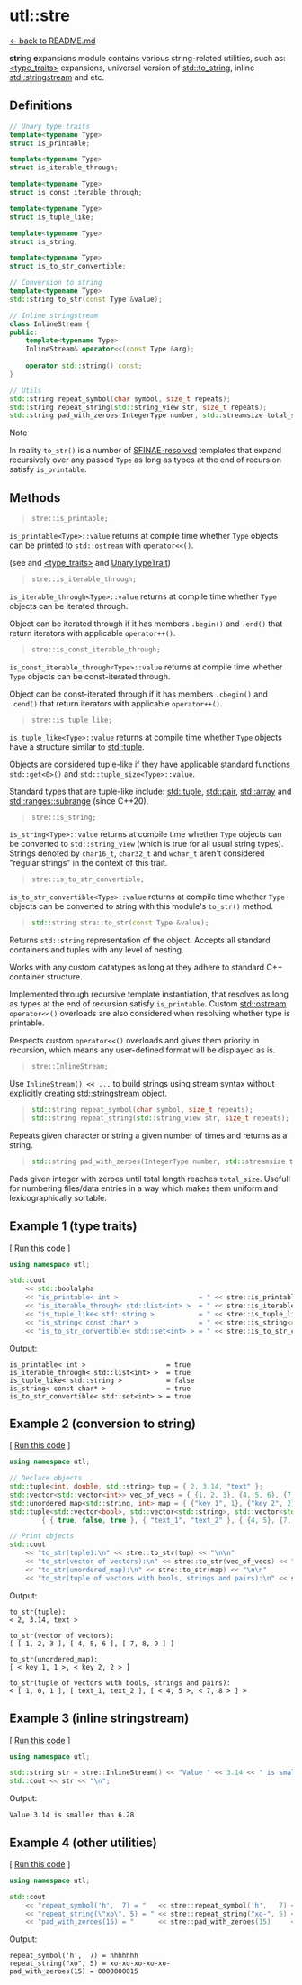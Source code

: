 # utl::stre

[<- back to README.md](https://github.com/DmitriBogdanov/prototyping_utils/tree/master)

**str**ing **e**xpansions module contains various string-related utilities, such as: [&lt;type_traits&gt;](https://en.cppreference.com/w/cpp/header/type_traits) expansions, universal version of [std::to_string](https://en.cppreference.com/w/cpp/string/basic_string/to_string), inline [std::stringstream](https://en.cppreference.com/w/cpp/io/basic_stringstream) and etc.

## Definitions

```cpp
// Unary type traits
template<typename Type>
struct is_printable;

template<typename Type>
struct is_iterable_through;

template<typename Type>
struct is_const_iterable_through;

template<typename Type>
struct is_tuple_like;

template<typename Type>
struct is_string;

template<typename Type>
struct is_to_str_convertible;

// Conversion to string
template<typename Type>
std::string to_str(const Type &value);

// Inline stringstream
class InlineStream {
public:
	template<typename Type>
	InlineStream& operator<<(const Type &arg);
	
	operator std::string() const;
}

// Utils
std::string repeat_symbol(char symbol, size_t repeats);
std::string repeat_string(std::string_view str, size_t repeats);
std::string pad_with_zeroes(IntegerType number, std::streamsize total_size = 10);
```

> [!NOTE]
> In reality `to_str()` is a number of [SFINAE-resolved](https://en.cppreference.com/w/cpp/language/sfinae) templates that expand recursively over any passed `Type` as long as types at the end of recursion satisfy `is_printable`.

## Methods

> ```cpp
> stre::is_printable;
> ```

`is_printable<Type>::value` returns at compile time whether `Type` objects can be printed to `std::ostream` with `operator<<()`.

(see and [<type_traits>](https://en.cppreference.com/w/cpp/header/type_traits) and [UnaryTypeTrait](https://en.cppreference.com/w/cpp/named_req/UnaryTypeTrait))

> ```cpp
> stre::is_iterable_through;
> ```

`is_iterable_through<Type>::value` returns at compile time whether `Type` objects can be iterated through.

Object can be iterated through if it has members `.begin()` and `.end()` that return iterators with applicable `operator++()`. 

> ```cpp
> stre::is_const_iterable_through;
> ```

`is_const_iterable_through<Type>::value` returns at compile time whether `Type` objects can be const-iterated through.

Object can be const-iterated through if it has members `.cbegin()` and `.cend()` that return iterators with applicable `operator++()`. 

> ```cpp
> stre::is_tuple_like;
> ```

`is_tuple_like<Type>::value` returns at compile time whether `Type` objects have a structure similar to [std::tuple](https://en.cppreference.com/w/cpp/utility/tuple).

Objects are considered tuple-like if they have applicable standard functions `std::get<0>()` and `std::tuple_size<Type>::value`.

Standard types that are tuple-like include: [std::tuple](https://en.cppreference.com/w/cpp/utility/tuple), [std::pair](https://en.cppreference.com/w/cpp/utility/pair), [std::array](https://en.cppreference.com/w/cpp/container/array) and [std::ranges::subrange](https://en.cppreference.com/w/cpp/ranges/subrange) (since C++20).

> ```cpp
> stre::is_string;
> ```

`is_string<Type>::value` returns at compile time whether `Type` objects can be converted to `std::string_view` (which is true for all usual string types). Strings denoted by `char16_t`, `char32_t` and `wchar_t` aren't considered "regular strings" in the context of this trait.

> ```cpp
> stre::is_to_str_convertible;
> ```

`is_to_str_convertible<Type>::value` returns at compile time whether `Type` objects can be converted to string with this module's `to_str()` method.

> ```cpp
> std::string stre::to_str(const Type &value);
> ```

Returns `std::string` representation of the object. Accepts all standard containers and tuples with any level of nesting.

Works with any custom datatypes as long at they adhere to standard C++ container structure.

Implemented through recursive template instantiation, that resolves as long as types at the end of recursion satisfy `is_printable`. Custom [std::ostream](https://en.cppreference.com/w/cpp/io/basic_ostream) `operator<<()` overloads are also considered when resolving  whether type is printable.

Respects custom `operator<<()` overloads and gives them priority in recursion, which means any user-defined format will be displayed as is.

> ```cpp
> stre::InlineStream;
> ```

Use `InlineStream() << ...` to build strings using stream syntax without explicitly creating [std::stringstream](https://en.cppreference.com/w/cpp/io/basic_stringstream) object.

> ```cpp
> std::string repeat_symbol(char symbol, size_t repeats);
> std::string repeat_string(std::string_view str, size_t repeats);
> ```

Repeats given character or string a given number of times and returns as a string.

> ```cpp
> std::string pad_with_zeroes(IntegerType number, std::streamsize total_size = 10);
> ```

Pads given integer with zeroes until total length reaches `total_size`. Usefull for numbering files/data entries in a way which makes them uniform and lexicographically sortable.

## Example 1 (type traits)

[ [Run this code](https://godbolt.org/#z:OYLghAFBqd5QCxAYwPYBMCmBRdBLAF1QCcAaPECAMzwBtMA7AQwFtMQByARg9KtQYEAysib0QXACx8BBAKoBnTAAUAHpwAMvAFYTStJg1DIApACYAQuYukl9ZATwDKjdAGFUtAK4sGe1wAyeAyYAHI%2BAEaYxCAArKQADqgKhE4MHt6%2BekkpjgJBIeEsUTHxdpgOaUIETMQEGT5%2BXLaY9nkM1bUEBWGR0XG2NXUNWc0KQ93BvcX9sQCUtqhexMjsHOYAzMHI3lgA1CYbbggEBAkKIAD0l8RMAO4AdMCECF4RXkorsowED2gslwAIixCMQ8BZUMB0IZUAA3S4JYioIgEACeCWCwAA%2Bl5HLQFJcWExxtFLgolitMAikUQcXiFA8EAkEodsCYNABBdlcsxbBg7Lz7Q5uJQEVnczbbXaYA5HWh4cbiznc4IEPZE4IQOYHADsVk5e0New%2BmL2zDYCgSTFWxoItEO%2Bq5BqN43QIBQSzFzqNRuFwr2rvdEVQnjECQQTG5Pp9fqOBzMZgVWMRqqYEXo/tVsuw0dzecNh0B8bMsrc/vGxHYICTKcEaYzR1VrPdsLEXhl%2Bc7BaO/vMZhMsTcDD7UbzsbcxaThGi9cwWIICCRXmACHLBDdIHlisbglZ2e7Rb7pbXlfdU4IM/Tc4XS5XwsDm4VYp3z7ZG2wLbbHfHxYHQ5H3rRj%2BfZJgQXgJPQWLygA1pga4bhWpp7l2hbFsecYVlWoHgZBMFwUcD6IUYzYgK23gdp2wEJn%2Bw7UYBMY9nGIEKFiRHAP6aAMOMezIBGxAAFT7l2DGHgm6ETphZ4sWxwqcdxvG1PxJFke2wkMWWTHUYOtH9vRvqMROzHzqgrEEMQWKcbC0SOFe8HuqKwpNu%2B%2B6oUeP6SdWLG0hWFkCFZdR4LZBHrvZmDPm4Tlvh%2BpFfuJv7aSOGyOqOhqVmBxAMHsGgOhKOqAtyHALLQnCxLwfgcFopCoJwZaWNYAYUjamw8KQBCaIVCzQSAOpcA8PU6gAHBsUgDWYABsACcXAaPExUcJIZXtVVnC8BcGite1CxwLAMCIB6LAYvQZAUBA/yHf0OyGMAXBjRo600LQF7EBcEAREtETBLUqKcC1H3MMQqIAPIRNoFRtdwvD/GwgiAwwtDfRVvBYO8wBuGI%2BI/UjmBEkY4iI6Q%2BCVpUVkXPjmCqBUuJrJVqqtEt8oRLcAMeFgS1mXgLCYwsVAGMACgAGp4JgdyAwkjCYzIggiGI7BSJL8hKGoS26M0BhGCg1jWPogUXJACyoAk7SkwAtK6hamHVlhcDqezG4DZi8HC0Rglgutai0bRpC4DDuJ4jT%2BD7PRFCU2TJKkAgjE0iRh%2B0Qd9DEYytGDVQTJHejlJUAidHUcczAngxdGnYwTLnIdcAs5LLKsEhFSVi349VHB7KoA1jcbY2SDxavAHsN0PBo/d7BAuCECQ8bDXMvDg1ocwLAgmBMFgMTu3NC2kJzsTreVlWN6tIDrdPhWkNte2egkuLkJQZ10NEoSsGsLdtx3XdXb3Y39/3vCYPgRAu3o/BS1EOIOWACFYqHUPjFWpA7i3ASFzfQddSDb0dpwQGuJz5qlQFQZurd26d0ukYN%2BH8NBDw8AdG%2BxBx7lynptTqIBJDv0mpIMwXBW4zQmj1G6CD5q8A3lvJau9bD7w2ojWepAupmAGg8SRLCxoDViNbDYGgBoTQYdwjY9cd4rRETPWuHAHZIIEdow%2BYj/IpGcJIIAA) ]
```cpp
using namespace utl;

std::cout
	<< std::boolalpha
	<< "is_printable< int >                    = " << stre::is_printable<int>::value                    << "\n"
	<< "is_iterable_through< std::list<int> >  = " << stre::is_iterable_through<std::list<int>>::value  << "\n"
	<< "is_tuple_like< std::string >           = " << stre::is_tuple_like<std::string>::value           << "\n"
	<< "is_string< const char* >               = " << stre::is_string<const char*>::value               << "\n"
	<< "is_to_str_convertible< std::set<int> > = " << stre::is_to_str_convertible<std::set<int>>::value << "\n";
```

Output:
```
is_printable< int >                    = true
is_iterable_through< std::list<int> >  = true
is_tuple_like< std::string >           = false
is_string< const char* >               = true
is_to_str_convertible< std::set<int> > = true
```

## Example 2 (conversion to string)

[ [Run this code](https://godbolt.org/#z:OYLghAFBqd5QCxAYwPYBMCmBRdBLAF1QCcAaPECAMzwBtMA7AQwFtMQByARg9KtQYEAysib0QXACx8BBAKoBnTAAUAHpwAMvAFYTStJg1DIApACYAQuYukl9ZATwDKjdAGFUtAK4sGe1wAyeAyYAHI%2BAEaYxCAAbKQADqgKhE4MHt6%2BekkpjgJBIeEsUTHxdpgOaUIETMQEGT5%2BXLaY9nkM1bUEBWGR0XG2NXUNWc0KQ93BvcX9sQCUtqhexMjsHOYAzMHI3lgA1CYbbggEBAkKIAD0l8RMAO4AdMCECF4RXkorsowED2gslwAIixCMQ8BZUMB0IZUAA3S4JYioIgEACeCWCwAA%2Bl5HLQFJcWExxtFLgolitMAikUQcXiFA8EAkEodsCYNABBdlcsxbBg7Lz7Q5uWEVIjEVnczbbXaYA5HAheBL0SWc6X82XytxeBgkLDETDoLFElkbNlqznBAh7InBCBzA4AdisnL2br2H0xe2YbAUCSYqw9BFohxdXNd7uue0BFQMBr2qAi2jFCm57r243QIBAiuVmGFVtIe3QSwi9CLmez4zBRlZe1z8sBTosezMRY2DykRfMZgImFUBB7TsBobT7srIFFDhIwonU/FBcEkrNeynWNQVCxU4UjebzearfbJkdgO7zukewArEXYsfT83HUWABxFgCcd%2BHo4jbonOr10UNY0mFNNwJ2rTEiytOsTV3Y8WzgnsAGtMFRLEuB7It0JPM8rDMMxkNQswMNbD87y/Dl0wnXMVSOOcxRnI4IlQTxWQrAgs0neiJVo9iqwIGtgFYjNeM46duNAkT/TwcTCz2KCzWXbB6yVddN23Rsx3TLS9zg%2BtiC8TAiyoMQlCLfiDOHHCDjwvsBzQ4ie1sggsSIvDLJ088i0vO8cMfPYn1Ik9Pw2MNNL2KNlBra1E2TBxU2/YSOLQXEwvTYVhWs3tUCxasIGozA5hAExLzcBgh3So5hINbNaVy3MHQqtxMuK0qWrKvDUvdRrMtq/iIHnEgEyoVcuIUQq2vKo4Murdgc2y3K1w3LcKjGrUMp7CaSvaoiErSqbKsc%2Ba%2Br/Yh9UAk1xq2ya3Gm/jZt64gIAutaDo6q6ro63auv2prDpyvr8qGkaxJ3O4Xj2JjPAUNiBJ3Qx0D2KTiDGoqPrMF6mpmmqjse3NVOW5BVu6ja0fIsKDUVYgGD2DQyZPbkOAWWhOEvXg/A4LRSFQTgbssawMwpQNNh4UgCE0RmFkQkBHS4B4ZcdJ8NikJ8zFiV8uA0a9mY4SQ2fFrnOF4C4NFF8WFjgWAYEQFBUBYDF6DICgIH%2Be3%2Bh2QxgC4WINBNmhaD7ZHKAifWImCWpUU4EXQ%2BYYhUQAeSTMVI94f42EEOOGFoCOOd4LB3mANwxHxZPSCwIkjHEHPS%2BksU8FFC4q/7CpcTWTmrVafXaDwCJbljjwsH1/i8BYZOFioAxgAUAA1PBMDuOOEkYEv%2BEEEQxHYLsV/kJQ1H13RmgMIwUGsax9G7i5IAWVAEnaBuAFpM0OQFTD5ywuEdPY77jsxeDhaIwSwBfe0LQ2hpBcAwdwnhGj%2BAgT0IoJRsjJFSAIEYTREhIPaHAvoMQxitFrgITowwoGjBAfgjoEwsEzBwYMLoqC9DjC6JQhBXAFjkmWKsCQTMWZ6yrtzDgexVBPliHfWIkg9juyMHsL2DwNAyL2BAXAhBBrCzmLwMWOc5gLAQJgJg%2BpKBcJ1rwEel4Tbs05nwo2IATbqK0ObK2EAkBLDOLicglAXZ0GiKEVgaxBHCNEeIw%2BwApGxBkTI3gholEAL0FvNe4hN6yEUCodQVd96kDuLcBIo99DcNIGY3%2BnA464gSLiIGviRFiIkUE6RsiNDyI8HbDxxBrJK1UabDRksQCSBCWrSQZguBCM1q%2BGWXtsmGNIMY0x%2BsLG2CsW02xHSzBPgeIsvpsQnyXnfhsDQT5XxdNGRsHh5jDZzIlqMn%2BuSpnHJsac0UyMwGSCAA) ]
```cpp
using namespace utl;

// Declare objects
std::tuple<int, double, std::string> tup = { 2, 3.14, "text" };
std::vector<std::vector<int>> vec_of_vecs = { {1, 2, 3}, {4, 5, 6}, {7, 8, 9} };
std::unordered_map<std::string, int> map = { {"key_1", 1}, {"key_2", 2} };
std::tuple<std::vector<bool>, std::vector<std::string>, std::vector<std::pair<int, int>>> tup_of_vecs =
		{ { true, false, true }, { "text_1", "text_2" }, { {4, 5}, {7, 8} } };

// Print objects
std::cout
	<< "to_str(tuple):\n" << stre::to_str(tup) << "\n\n"
	<< "to_str(vector of vectors):\n" << stre::to_str(vec_of_vecs) << "\n\n"
	<< "to_str(unordered_map):\n" << stre::to_str(map) << "\n\n"
	<< "to_str(tuple of vectors with bools, strings and pairs):\n" << stre::to_str(tup_of_vecs) << "\n";
```

Output:
```
to_str(tuple):
< 2, 3.14, text >

to_str(vector of vectors):
[ [ 1, 2, 3 ], [ 4, 5, 6 ], [ 7, 8, 9 ] ]

to_str(unordered_map):
[ < key_1, 1 >, < key_2, 2 > ]

to_str(tuple of vectors with bools, strings and pairs):
< [ 1, 0, 1 ], [ text_1, text_2 ], [ < 4, 5 >, < 7, 8 > ] >
```

## Example 3 (inline stringstream)

[ [Run this code](https://godbolt.org/#g:!((g:!((g:!((h:codeEditor,i:(filename:'1',fontScale:14,fontUsePx:'0',j:1,lang:c%2B%2B,selection:(endColumn:1,endLineNumber:5,positionColumn:1,positionLineNumber:5,selectionStartColumn:1,selectionStartLineNumber:5,startColumn:1,startLineNumber:5),source:'%23include+%3Chttps://raw.githubusercontent.com/DmitriBogdanov/prototyping_utils/master/source/proto_utils.hpp%3E%0A%0Aint+main()+%7B%0A++++using+namespace+utl%3B%0A%0A++++std::string+str+%3D+stre::InlineStream()+%3C%3C+%22Value+%22+%3C%3C+3.14+%3C%3C+%22+is+smaller+than+%22+%3C%3C+6.28%3B%0A++++std::cout+%3C%3C+str+%3C%3C+%22%5Cn%22%3B%0A%0A++++return+0%3B%0A%7D%0A'),l:'5',n:'0',o:'C%2B%2B+source+%231',t:'0')),k:71.71783148269105,l:'4',n:'0',o:'',s:0,t:'0'),(g:!((g:!((h:compiler,i:(compiler:clang1600,filters:(b:'0',binary:'1',binaryObject:'1',commentOnly:'0',debugCalls:'1',demangle:'0',directives:'0',execute:'0',intel:'0',libraryCode:'0',trim:'1',verboseDemangling:'0'),flagsViewOpen:'1',fontScale:14,fontUsePx:'0',j:1,lang:c%2B%2B,libs:!(),options:'-std%3Dc%2B%2B17+-O2',overrides:!(),selection:(endColumn:1,endLineNumber:1,positionColumn:1,positionLineNumber:1,selectionStartColumn:1,selectionStartLineNumber:1,startColumn:1,startLineNumber:1),source:1),l:'5',n:'0',o:'+x86-64+clang+16.0.0+(Editor+%231)',t:'0')),header:(),l:'4',m:50,n:'0',o:'',s:0,t:'0'),(g:!((h:output,i:(compilerName:'x86-64+clang+16.0.0',editorid:1,fontScale:14,fontUsePx:'0',j:1,wrap:'1'),l:'5',n:'0',o:'Output+of+x86-64+clang+16.0.0+(Compiler+%231)',t:'0')),k:46.69421860597116,l:'4',m:50,n:'0',o:'',s:0,t:'0')),k:28.282168517308946,l:'3',n:'0',o:'',t:'0')),l:'2',n:'0',o:'',t:'0')),version:4) ]
```cpp
using namespace utl;

std::string str = stre::InlineStream() << "Value " << 3.14 << " is smaller than " << 6.28;
std::cout << str << "\n";
```

Output:
```
Value 3.14 is smaller than 6.28
```

## Example 4 (other utilities)

[ [Run this code](https://godbolt.org/#g:!((g:!((g:!((h:codeEditor,i:(filename:'1',fontScale:14,fontUsePx:'0',j:1,lang:c%2B%2B,selection:(endColumn:77,endLineNumber:9,positionColumn:77,positionLineNumber:9,selectionStartColumn:77,selectionStartLineNumber:9,startColumn:77,startLineNumber:9),source:'%23include+%3Chttps://raw.githubusercontent.com/DmitriBogdanov/prototyping_utils/master/source/proto_utils.hpp%3E%0A%0Aint+main()+%7B%0A++++using+namespace+utl%3B%0A%0A++++std::cout%0A%09%09%3C%3C+%22repeat_symbol(!'h!',++7)+%3D+%22+++%3C%3C+stre::repeat_symbol(!'h!',+++7)+%3C%3C+%22%5Cn%22%0A%09%09%3C%3C+%22repeat_string(%5C%22xo%5C%22,+5)+%3D+%22+%3C%3C+stre::repeat_string(%22xo-%22,+5)+%3C%3C+%22%5Cn%22%0A%09%09%3C%3C+%22pad_with_zeroes(15)+%3D+%22++++++%3C%3C+stre::pad_with_zeroes(15)+++++%3C%3C+%22%5Cn%22%3B%0A%0A++++return+0%3B%0A%7D%0A'),l:'5',n:'0',o:'C%2B%2B+source+%231',t:'0')),k:71.71783148269105,l:'4',n:'0',o:'',s:0,t:'0'),(g:!((g:!((h:compiler,i:(compiler:clang1600,filters:(b:'0',binary:'1',binaryObject:'1',commentOnly:'0',debugCalls:'1',demangle:'0',directives:'0',execute:'0',intel:'0',libraryCode:'0',trim:'1',verboseDemangling:'0'),flagsViewOpen:'1',fontScale:14,fontUsePx:'0',j:1,lang:c%2B%2B,libs:!(),options:'-std%3Dc%2B%2B17+-O2',overrides:!(),selection:(endColumn:1,endLineNumber:1,positionColumn:1,positionLineNumber:1,selectionStartColumn:1,selectionStartLineNumber:1,startColumn:1,startLineNumber:1),source:1),l:'5',n:'0',o:'+x86-64+clang+16.0.0+(Editor+%231)',t:'0')),header:(),l:'4',m:50,n:'0',o:'',s:0,t:'0'),(g:!((h:output,i:(compilerName:'x86-64+clang+16.0.0',editorid:1,fontScale:14,fontUsePx:'0',j:1,wrap:'1'),l:'5',n:'0',o:'Output+of+x86-64+clang+16.0.0+(Compiler+%231)',t:'0')),k:46.69421860597116,l:'4',m:50,n:'0',o:'',s:0,t:'0')),k:28.282168517308946,l:'3',n:'0',o:'',t:'0')),l:'2',n:'0',o:'',t:'0')),version:4) ]
```cpp
using namespace utl;

std::cout
	<< "repeat_symbol('h',  7) = "   << stre::repeat_symbol('h',   7) << "\n"
	<< "repeat_string(\"xo\", 5) = " << stre::repeat_string("xo-", 5) << "\n"
	<< "pad_with_zeroes(15) = "      << stre::pad_with_zeroes(15)     << "\n";
```

Output:
```
repeat_symbol('h',  7) = hhhhhhh
repeat_string("xo", 5) = xo-xo-xo-xo-xo-
pad_with_zeroes(15) = 0000000015
```